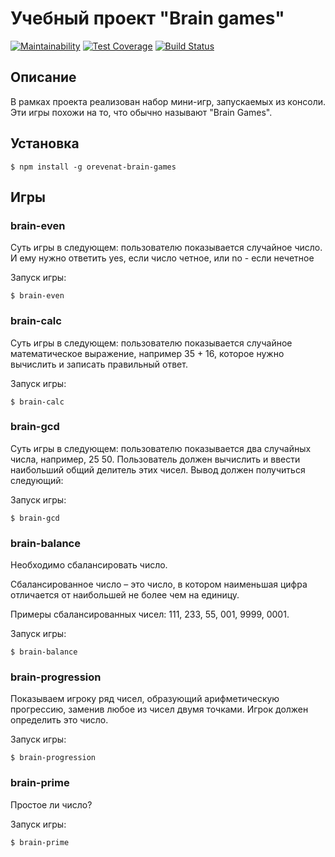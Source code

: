 # Учебный проект "Brain games"

[![Maintainability](https://api.codeclimate.com/v1/badges/a99a88d28ad37a79dbf6/maintainability)](https://codeclimate.com/github/codeclimate/codeclimate/maintainability)
[![Test Coverage](https://api.codeclimate.com/v1/badges/a99a88d28ad37a79dbf6/test_coverage)](https://codeclimate.com/github/codeclimate/codeclimate/test_coverage)
[![Build Status](https://travis-ci.org/orevenat/project-lvl1-s200.svg?branch=master)](https://travis-ci.org/orevenat/project-lvl1-s200)

## Описание

В рамках проекта реализован набор мини-игр, запускаемых из консоли. Эти игры похожи на то, что обычно называют "Brain Games".

## Установка

```
$ npm install -g orevenat-brain-games
```

## Игры

### brain-even

Суть игры в следующем: пользователю показывается случайное число. И ему нужно ответить yes, если число четное, или no - если нечетное

Запуск игры:
```
$ brain-even
```

### brain-calc

Суть игры в следующем: пользователю показывается случайное математическое выражение, например 35 + 16, которое нужно вычислить и записать правильный ответ.

Запуск игры:
```
$ brain-calc
```

### brain-gcd

Суть игры в следующем: пользователю показывается два случайных числа, например, 25 50. Пользователь должен вычислить и ввести наибольший общий делитель этих чисел. Вывод должен получиться следующий:


Запуск игры:
```
$ brain-gcd
```

### brain-balance

Необходимо сбалансировать число.

Сбалансированное число – это число, в котором наименьшая цифра отличается от наибольшей не более чем на единицу.

Примеры сбалансированных чисел: 111, 233, 55, 001, 9999, 0001.

Запуск игры:
```
$ brain-balance
```

### brain-progression

Показываем игроку ряд чисел, образующий арифметическую прогрессию, заменив любое из чисел двумя точками. Игрок должен определить это число.

Запуск игры:
```
$ brain-progression
```

### brain-prime

Простое ли число?

Запуск игры:
```
$ brain-prime
```